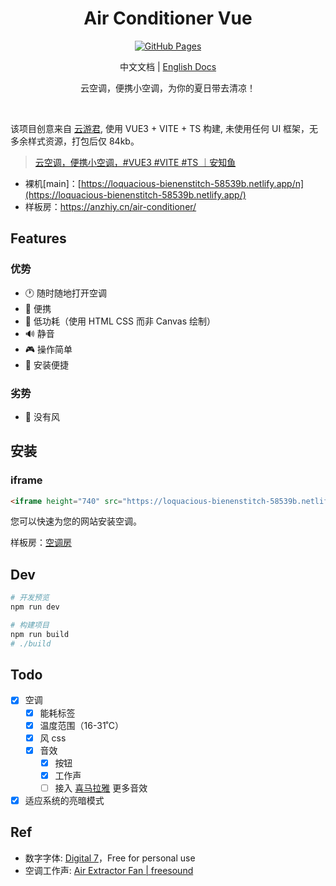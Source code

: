 <h1 align="center">
Air Conditioner Vue
</h1>

<p align="center">
<a href="https://github.com/YunYouJun/air-conditioner/actions" target="_blank">
<img src="https://img.shields.io/badge/Github-passing-d021d6?style=flat&logo=GitHub" alt="GitHub Pages" />
</a>
</p>

<p align="center">
中文文档 | <a href="./README.en.md">English Docs</a>
</p>

<p align="center">
云空调，便携小空调，为你的夏日带去清凉！
</p>
<br>

该项目创意来自 [云游君](https://www.yunyoujun.cn/), 使用 VUE3 + VITE + TS 构建, 未使用任何 UI 框架，无多余样式资源，打包后仅 84kb。

> [云空调，便携小空调，#VUE3 #VITE #TS ｜安知鱼](https://anzhiy.cn/air-conditioner/)

- 裸机[main]：[https://loquacious-bienenstitch-58539b.netlify.app/n](https://loquacious-bienenstitch-58539b.netlify.app/)
- 样板房：<https://anzhiy.cn/air-conditioner/>

## Features

### 优势

- 🕐 随时随地打开空调
- 📱 便携
- 🔋 低功耗（使用 HTML CSS 而非 Canvas 绘制）
- 🔊 静音
- 🎮 操作简单
- 🔧 安装便捷

### 劣势

- 💨 没有风

## 安装

### iframe

```html
<iframe height="740" src="https://loquacious-bienenstitch-58539b.netlify.app/"></iframe>
```

您可以快速为您的网站安装空调。

样板房：[空调房](https://anzhiy.cn/air-conditioner/)

## Dev

```bash
# 开发预览
npm run dev

# 构建项目
npm run build
# ./build
```

## Todo

- [x] 空调
  - [x] 能耗标签
  - [x] 温度范围（16-31˚C）
  - [x] 风 css
  - [x] 音效
    - [x] 按钮
    - [x] 工作声
    - [ ] 接入 [喜马拉雅](https://m.ximalaya.com/sleepaudio/6?mixedTrackIds=331526646&utm_source=smxkt) 更多音效
- [x] 适应系统的亮暗模式

## Ref

- 数字字体: [Digital 7](https://www.dafont.com/digital-7.font)，Free for personal use
- 空调工作声: [Air Extractor Fan | freesound](https://freesound.org/people/InspectorJ/sounds/403664/)
